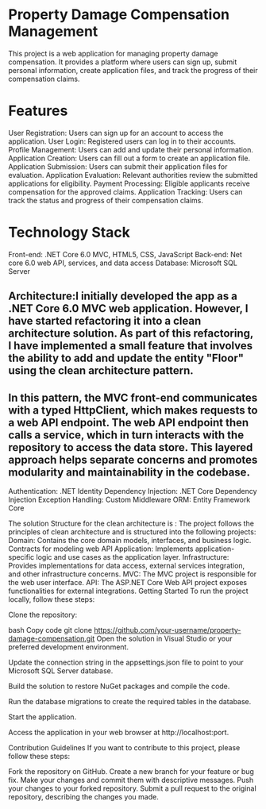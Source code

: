 # Property Damage Compensation Management
This project is a web application for managing property damage compensation. It provides a platform where users can sign up, 
submit personal information, create application files, and track the progress of their compensation claims.

# Features
User Registration: Users can sign up for an account to access the application.
User Login: Registered users can log in to their accounts.
Profile Management: Users can add and update their personal information.
Application Creation: Users can fill out a form to create an application file.
Application Submission: Users can submit their application files for evaluation.
Application Evaluation: Relevant authorities review the submitted applications for eligibility.
Payment Processing: Eligible applicants receive compensation for the approved claims.
Application Tracking: Users can track the status and progress of their compensation claims.

# Technology Stack
Front-end:  .NET Core 6.0 MVC, HTML5, CSS, JavaScript
Back-end: Net core 6.0 web API, services, and data access
Database: Microsoft SQL Server
## Architecture:I initially developed the app as a .NET Core 6.0 MVC web application. However, I have started refactoring it into a clean architecture solution. As part of this refactoring, I have implemented a small feature that involves the ability to add and update the entity "Floor" using the clean architecture pattern.

## In this pattern, the MVC front-end communicates with a typed HttpClient, which makes requests to a web API endpoint. The web API endpoint then calls a service, which in turn interacts with the repository to access the data store. This layered approach helps separate concerns and promotes modularity and maintainability in the codebase.

Authentication: .NET Identity
Dependency Injection: .NET Core Dependency Injection
Exception Handling: Custom Middleware
ORM: Entity Framework Core

The solution Structure for the clean architecture is :
The project follows the principles of clean architecture and is structured into the following projects:
  Domain: Contains the core domain models, interfaces, and business logic.
  Contracts for modeling  web API
  Application: Implements application-specific logic and use cases as the application layer.
  Infrastructure: Provides implementations for data access, external services integration, and other infrastructure concerns.
  MVC: The MVC project is responsible for the web user interface.
  API: The ASP.NET Core Web API project exposes functionalities for external integrations.
Getting Started
To run the project locally, follow these steps:

Clone the repository:

bash
Copy code
git clone https://github.com/your-username/property-damage-compensation.git
Open the solution in Visual Studio or your preferred development environment.

Update the connection string in the appsettings.json file to point to your Microsoft SQL Server database.

Build the solution to restore NuGet packages and compile the code.

Run the database migrations to create the required tables in the database.

Start the application.

Access the application in your web browser at http://localhost:port.

Contribution Guidelines
If you want to contribute to this project, please follow these steps:

Fork the repository on GitHub.
Create a new branch for your feature or bug fix.
Make your changes and commit them with descriptive messages.
Push your changes to your forked repository.
Submit a pull request to the original repository, describing the changes you made.




